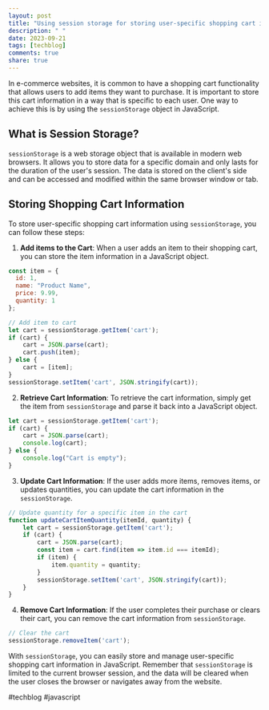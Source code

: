 ```yaml
---
layout: post
title: "Using session storage for storing user-specific shopping cart information in JavaScript"
description: " "
date: 2023-09-21
tags: [techblog]
comments: true
share: true
---
```


In e-commerce websites, it is common to have a shopping cart functionality that allows users to add items they want to purchase. It is important to store this cart information in a way that is specific to each user. One way to achieve this is by using the `sessionStorage` object in JavaScript.

## What is Session Storage?

`sessionStorage` is a web storage object that is available in modern web browsers. It allows you to store data for a specific domain and only lasts for the duration of the user's session. The data is stored on the client's side and can be accessed and modified within the same browser window or tab.

## Storing Shopping Cart Information

To store user-specific shopping cart information using `sessionStorage`, you can follow these steps:

1. **Add items to the Cart**: When a user adds an item to their shopping cart, you can store the item information in a JavaScript object.

```javascript
const item = {
  id: 1,
  name: "Product Name",
  price: 9.99,
  quantity: 1
};

// Add item to cart
let cart = sessionStorage.getItem('cart');
if (cart) {
    cart = JSON.parse(cart);
    cart.push(item);
} else {
    cart = [item];
}
sessionStorage.setItem('cart', JSON.stringify(cart));
```

2. **Retrieve Cart Information**: To retrieve the cart information, simply get the item from `sessionStorage` and parse it back into a JavaScript object.

```javascript
let cart = sessionStorage.getItem('cart');
if (cart) {
    cart = JSON.parse(cart);
    console.log(cart);
} else {
    console.log("Cart is empty");
}
```

3. **Update Cart Information**: If the user adds more items, removes items, or updates quantities, you can update the cart information in the `sessionStorage`.

```javascript
// Update quantity for a specific item in the cart
function updateCartItemQuantity(itemId, quantity) {
    let cart = sessionStorage.getItem('cart');
    if (cart) {
        cart = JSON.parse(cart);
        const item = cart.find(item => item.id === itemId);
        if (item) {
            item.quantity = quantity;
        }
        sessionStorage.setItem('cart', JSON.stringify(cart));
    }
}
```

4. **Remove Cart Information**: If the user completes their purchase or clears their cart, you can remove the cart information from `sessionStorage`.

```javascript
// Clear the cart
sessionStorage.removeItem('cart');
```

With `sessionStorage`, you can easily store and manage user-specific shopping cart information in JavaScript. Remember that `sessionStorage` is limited to the current browser session, and the data will be cleared when the user closes the browser or navigates away from the website.

#techblog #javascript